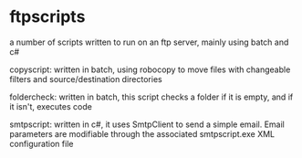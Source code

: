 # ftpscripts
a number of scripts written to run on an ftp server, mainly using batch and c#

copyscript: written in batch, using robocopy to move files with changeable filters and source/destination directories

foldercheck: written in batch, this script checks a folder if it is empty, and if it isn't, executes code

smtpscript: written in c#, it uses SmtpClient to send a simple email. Email parameters are modifiable through the associated smtpscript.exe XML configuration file

